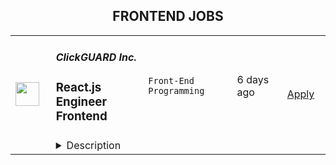 <div align="center"><h2>FRONTEND JOBS</h2></div><table><tr>
                <td width="100" height="100" rowspan="2">
                    <img src="https://wwr-pro.s3.amazonaws.com/logos/0074/4123/logo.gif" width="38px" height="auto">
                </td>
                <td width="300">
                    <h5>ClickGUARD Inc.</h5>
                    <h3> React.js Engineer Frontend</h3>
                </td>
                <td width="300">
                    <code>Front-End Programming</code>
                </td>
                <td width="200">
                <text>6 days ago</text>
                </td>
                <td width="100" rowspan="2">
                <a href="https://weworkremotely.com/remote-jobs/clickguard-inc-react-js-engineer-frontend" align="right" target="_blank">Apply</a>
                </td>
            </tr>
            <tr>
                <td colspan="3">
                <details><summary>Description</summary>
                <img src="https://we-work-remotely.imgix.net/logos/0074/4123/logo.gif?ixlib=rails-4.0.0&w=50&h=50&dpr=2&fit=fill&auto=compress" />

<p>
  <strong>Headquarters:</strong> America
    <br /><strong>URL:</strong> <a href="https://www.clickguard.com/">https://www.clickguard.com/</a>
</p>

<div><strong>About the role</strong></div><ul>
<li>Participating in front-end development for our SaaS product</li>
<li>Implementing new user-facing features using React.js</li>
<li>Building reusable components and front-end libraries</li>
<li>Optimizing components for maximum performance across a variety of browsers and web-capable devices</li>
<li>Translating user stories, specs, and wireframes into high-quality code that delivers value to the end-user</li>
<li>Reporting to the Head of Product and Technical Team Lead</li>
</ul><div>
<br><strong>What qualifies you for this role?</strong>
</div><ul>
<li>You've demonstrated proven experience as a frontend developer using React.js</li>
<li>You have excellent JavaScript knowledge in front end libraries and React.js ecosystem</li>
<li>You have deep experience with UI libraries and design system</li>
<li>You are familiar with code versioning tools like git</li>
<li>You have extensive SaaS App dashboard product development experience</li>
<li>You have versatility in the JavaScript ecosystem and programming languages in general</li>
<li>Clear background in building Software as a Service, ad tech, and/or cybersecurity tech</li>
<li>You have experience with Test-Driven Development</li>
<li>Are experienced with working remotely</li>
</ul><div>
<br><br><strong>Who You’ll Work with</strong>
</div><div>You'll be working with our CTO <a href="https://www.linkedin.com/in/ralphperrier/">Dusan Llilic</a> along with the rest of the engineering team.<br><br>
</div><div><strong>What's in it for you?</strong></div><ul>
<li>Competitive salary + performance bonuses</li>
<li>Work that fits your personality and lifestyle</li>
<li>Your hours are flexible, and so is your vacation</li>
<li>Any equipment/software/tech that you need to do your job</li>
<li>You can work from anywhere in the world - We work remotely!</li>
<li>Join and help shape the future of PPC advertising</li>
<li>Once a year all expenses paid company get-togethers</li>
</ul><div>
<br><strong>How to apply</strong>
</div><div>If all of the above got you interested and you believe you would be a good fit for the role - we invite you to submit a formal application by following the steps to ‘APPLY’ via this site.</div><div>All qualified applicants will receive consideration for employment without regard to sex, gender identity, sexual orientation, race, color, religion, national origin, disability, protected veteran status, age, or any other characteristic.<br><br>
</div><div><strong>Please note that we are not accepting recruitment agency assistance at this time.</strong></div>

<p><strong>To apply:</strong> <a href="https://weworkremotely.com/remote-jobs/clickguard-inc-react-js-engineer-frontend">https://weworkremotely.com/remote-jobs/clickguard-inc-react-js-engineer-frontend</a></p>

                </details>
                </td>
            </tr>,<tr>
                <td width="100" height="100" rowspan="2">
                    <img src="https://weworkremotely.com/assets/IsotypeV2-1ebe3dd57673f3e8d02b7490bc0faaef55d6a95d3a4aaf17298bd3ed503ae7fe.svg" width="38px" height="auto">
                </td>
                <td width="300">
                    <h5>Clevertech</h5>
                    <h3> Fast Tracked Application - Frontend Javascript Engineer </h3>
                </td>
                <td width="300">
                    <code>Front-End Programming</code>
                </td>
                <td width="200">
                <text>7 days ago</text>
                </td>
                <td width="100" rowspan="2">
                <a href="https://weworkremotely.com/remote-jobs/clevertech-fast-tracked-application-frontend-javascript-engineer" align="right" target="_blank">Apply</a>
                </td>
            </tr>
            <tr>
                <td colspan="3">
                <details><summary>Description</summary>
                

<p>
  <strong>Headquarters:</strong> New York, NY
    <br /><strong>URL:</strong> <a href="https://clevertech.biz">https://clevertech.biz</a>
</p>

<div>
<strong>** Fast-Tracked Application  - Get a Decision in 3 Days ** </strong><br><br>Experience Remote done Right. Over 20 years of remote experience, all 500+ staff are 100% remote and we still grow vibrant relationships, provide exceptional opportunities for career growth while working with stellar clients on ambitious projects<br><br>
</div><div><strong>What we're working on:</strong></div><div>
<br>Enterprise companies turn to us to help them launch innovative digital products that interact with hundreds of millions of customers, transactions and data points. The problems we solve every day are real and require creativity, grit and determination. We are building a culture that challenges norms while fostering experimentation and personal growth. In order to grasp the scale of problems we face, ideally, you have some exposure to Logistics, FinTech, Transportation, Insurance, Media or other complex multifactor industries<br><br>
</div><div><strong><br>Requirements</strong></div><ul>
<li>7+ years of professional experience (A technical assessment will be required)</li>
<li>Senior-level experience with Javascript, React, Redux, Websockets, Async/Await</li>
<li>Ability to create clean, modern, testable, well-documented code</li>
<li>English fluency, verbal and written</li>
<li>Professional, empathic, team player</li>
<li>Problem solver, proactive, go getter</li>
</ul><div><strong>Straight from the Devs</strong></div><div>
<br>Watch short snippets of actual developers (Real, not scripted) share why they joined <a href="https://cleverte.ch/3"><strong>YouTube Playlist<br></strong></a><br>
</div><div><strong>Why Clevertech is an amazing place to work at</strong></div><div>
<br>At Clevertech, you can expect that you will:<br><br>
</div><ul>
<li>Be 100% dedicated to one project at a time so that you can hone your skills, innovate and grow</li>
<li>Be a part of a team of talented and friendly senior-level developers</li>
<li>Work on projects that allow you to use cutting edge tech. We believe in constantly evolving your mastery</li>
</ul><div>
<br>The result? We produce meaningful work and we are truly proud and excited to be creating waves in an industry under transformation.<br><br>
</div>

<p><strong>To apply:</strong> <a href="https://weworkremotely.com/remote-jobs/clevertech-fast-tracked-application-frontend-javascript-engineer">https://weworkremotely.com/remote-jobs/clevertech-fast-tracked-application-frontend-javascript-engineer</a></p>

                </details>
                </td>
            </tr>,<tr>
                <td width="100" height="100" rowspan="2">
                    <img src="https://weworkremotely.com/assets/IsotypeV2-1ebe3dd57673f3e8d02b7490bc0faaef55d6a95d3a4aaf17298bd3ed503ae7fe.svg" width="38px" height="auto">
                </td>
                <td width="300">
                    <h5>AgencyAnalytics</h5>
                    <h3> Senior Frontend Engineer</h3>
                </td>
                <td width="300">
                    <code>Front-End Programming</code>
                </td>
                <td width="200">
                <text>335 days ago</text>
                </td>
                <td width="100" rowspan="2">
                <a href="https://weworkremotely.com/remote-jobs/agencyanalytics-senior-frontend-engineer" align="right" target="_blank">Apply</a>
                </td>
            </tr>
            <tr>
                <td colspan="3">
                <details><summary>Description</summary>
                

<p>
  <strong>Headquarters:</strong> Toronto, Canada
    <br /><strong>URL:</strong> <a href="https://agencyanalytics.com">https://agencyanalytics.com</a>
</p>

<div>We’re seeking a Senior Frontend Engineer to work in one of our product-driven teams, focused on building features that help our customers grow their business.<br><br>We work efficiently and iteratively to ensure our products are modern, easy to use and ultimately make our users happy. More importantly, we're looking for people to build a team of collaborative, supportive and high-skilled engineers that take our user's experience to the next level. You'll work with React, JavaScript and TypeScript to create new features, iterate on existing features and build a cohesive experience to our users. You'll have the opportunity work on a wide range of projects including greenfield features, experimental UX/UI improvements, paying down technical debt, improving existing features and everything in between.<br><br>
</div><div>
<br><strong>What You'll Work With</strong><br><br>
</div><ul>
<li>Typescript &amp; JavaScript utilizing ES2020+ standards</li>
<li>React ecosystem with Webpack, NPM and UI Router</li>
<li>Frontend mono-repo service architecture</li>
<li>Service-based API with query interface</li>
<li>CSS Modules and an in-house tailored Component Library</li>
<li>Non-blocking CI/CD tooling with on-demand staging for every PR</li>
<li>Automated testing via Jest &amp; Cypress, formatting with EsLint &amp; Prettier</li>
</ul><div>
<br><strong>What You'll Do</strong><br><br>
</div><ul>
<li>Your time will be divided between new features, UI/UX improvements, repaying technical debt, and improving existing features</li>
<li>You'll prioritize and work on multiple projects from start to finish, balancing quality, stability and project delivery</li>
<li>You'll review your teammates' work, help set high standards, and look for ways to improve the overall quality of our codebase</li>
<li>You'll work within your team to achieve technical excellence by taking a collaborative approach to architecture, technical patterns, and complex problems</li>
<li>Work-life balance is a priority at AgencyAnalytics, so you'll have the flexibility to work the way that suits you best</li>
</ul><div><br></div><div>
<strong>Job requirements<br></strong><br>
</div><ul>
<li>You have 5+ years of professional experience in the modern JavaScript ecosystem</li>
<li>You have professional experience working in a cross-functional team of 5+ members</li>
<li>You have the ability to communicate effectively with other engineers, while building trust, credibility, and mutual success with your peers</li>
<li>You have a strong understanding of the challenges of working in engineering and delivering products in a remote work environment</li>
<li>You have the drive to stay current with technological changes and set a high standard for yourself</li>
<li>You have a strong sense for UI quality and a good understanding of user behavior</li>
<li>You proactively take on a challenge and help the team solve problems from start to finish</li>
</ul><div>
<br><strong>What we offer</strong><br><br>
</div><ul>
<li>Fully remote workplace</li>
<li>Flexible working hours</li>
<li>4 weeks paid vacation</li>
<li>Unlimited paid sick days</li>
<li>Quarterly profit sharing</li>
<li>Parental &amp; Maternity leave top-ups</li>
<li>Extended health benefits</li>
<li>Health spend account</li>
<li>Equipment credit</li>
<li>Fitness/Education credit</li>
<li>Internet reimbursement</li>
<li>Training and certification reimbursement\</li>
<li>Travel reimbursement for company events</li>
</ul><div>
<br><strong>Our Application Process</strong><br><br>
</div><ul>
<li>Complete a self-assessment (5 - 10 minutes) </li>
<li>Non-technical introduction interview (15 - 30 minutes) </li>
<li>Take-home engineering challenge </li>
<li>Interview with the Hiring Committee (30 - 45 minutes) </li>
<li>Offer extended to successful applicants</li>
</ul>

<p><strong>To apply:</strong> <a href="https://weworkremotely.com/remote-jobs/agencyanalytics-senior-frontend-engineer">https://weworkremotely.com/remote-jobs/agencyanalytics-senior-frontend-engineer</a></p>

                </details>
                </td>
            </tr>,<tr>
                <td width="100" height="100" rowspan="2">
                    <img src="https://pbs.twimg.com/profile_images/1445184469132926979/udMW3mSs_400x400.jpg" width="38px" height="auto">
                </td>
                <td width="300">
                    <h5>Slab</h5>
                    <h3>Frontend Engineer</h3>
                </td>
                <td width="300">
                    <code></code>
                </td>
                <td width="200">
                <text>0 days ago</text>
                </td>
                <td width="100" rowspan="2">
                <a href="https://jobs.lever.co/slab/287fe35f-9e9d-4d5a-a2d5-d1d7fc67c347" align="right" target="_blank">Apply</a>
                </td>
            </tr>
            <tr>
                <td colspan="3">
                <details><summary>Description</summary>
                <div class="section page-centered"><div><b style="font-size: 18px">About: </b></div><div><br></div><div>At&nbsp;<a href="https://slab.com/" class="postings-link">Slab</a>, we believe that knowledge is the foundation of any organization's success. When a team's collective knowledge is accessible, that team's potential is limitless. That's why we're making the workplace a source of learning and purpose through knowledge-sharing. Our product helps teams easily create, organize, and discover knowledge across the entire company, from non-technical to tech-savvy. Thousands of customers rely on Slab across their entire workforces, including Asana, Benchling, and Fivetran.</div><div><br></div><div>As a small product-focused company, you'll join a team of experienced engineers, working on shipping features that delight users, fixing issues that get in their way while keeping our codebase, infrastructure, and tooling modern and well-maintained. We are globally distributed, with processes that minimize meetings and overhead, letting makers build on the maker's schedule.</div></div><div class="section page-centered"><div><h3>Technologies we use</h3><ul class="posting-requirements plain-list"><ul><li>React + TypeScript + Sass</li><li>GraphQL + Apollo + Absinthe</li><li>Elixir + Phoenix</li><li>Postgres + Redis</li><li>Docker + Kubernetes</li><li>Google Cloud Platform </li></ul></ul></div></div><div class="section page-centered"><div><h3>Sound like you? </h3><ul class="posting-requirements plain-list"><ul><li>You have a strong technical background, with experience solving complex engineering challenges</li><li>You love delighting users with great product experiences and resolving issues that get in their way</li><li>You're curious to learn and demonstrate the ability to do so very quickly</li><li>You communicate with clearly and concisely, whether with teammates or users</li><li>You are self-motivated and possess a strong work ethic</li><li>You are passionate about knowledge-sharing and identify with Slab's mission and values</li></ul></ul></div></div><div class="section page-centered"><div><h3>What we value:</h3><ul class="posting-requirements plain-list"><ul><li><b>Stay lean</b>&nbsp;- We strive for the greatest possible impact with the fewest number of employees. We empower our teammates with the most leveraged tools and efficient processes.</li><li><b>Default to open</b>&nbsp;- We encourage and nurture open exchanges of knowledge and ideas — while acting with respect and regard for each other.</li><li><b>Think rigorously</b>&nbsp;- We act and execute after careful thought and examination of known information, while acknowledging the risks we accept in its absence.</li><li><b>Say no</b>&nbsp;- We aim to deliver exceptionally high value in a small set of focus areas. We willingly abstain from good ideas to give only the most promising paths the attention they deserve.</li><li><b>The best prevails</b>&nbsp;- Whether an idea or an individual, the best will rise to the top at Slab. Ideas we pursue can come from anywhere, and individuals gain responsibilities due to outperformance.</li><li><b>Global optimization</b>&nbsp;- We believe that our mission — to make the workplace a source of learning and purpose — is the ultimate priority, above any single project, team, or individual.</li></ul></ul></div></div><div class="section page-centered"><div><h3>Benefits:</h3><ul class="posting-requirements plain-list"><ul><li>Full health insurance (USA) or stipend (International)</li><li>Wellness &amp; remote work stipends</li><li>$5k workspace setup, renewed biannually</li><li>7-year options exercise window</li></ul></ul></div></div><div class="section page-centered"><div><i>Slab is an equal opportunity employer. We welcome people of diverse backgrounds, experiences, and perspectives.</i></div></div><div class="section page-centered last-section-apply" data-qa="btn-apply-bottom"><a class="postings-btn template-btn-submit hex-color" href="https://jobs.lever.co/slab/287fe35f-9e9d-4d5a-a2d5-d1d7fc67c347/apply">Apply for this job</a></div>
                </details>
                </td>
            </tr></table>